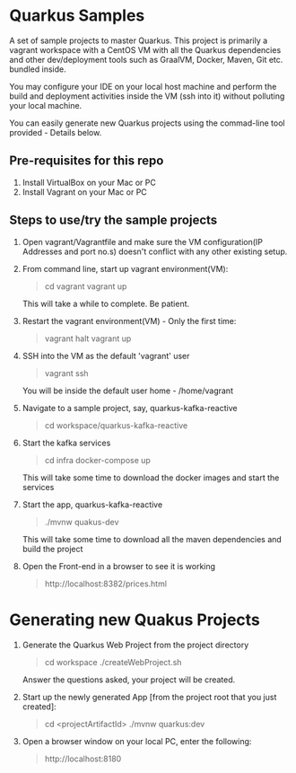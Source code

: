 # Quarkus Samples

A set of sample projects to master Quarkus. This project is primarily a vagrant workspace with a CentOS VM with all the Quarkus dependencies and other dev/deployment tools such as GraalVM, Docker, Maven, Git etc. bundled inside. 

You may configure your IDE on your local host machine and perform the build and deployment activities inside the VM (ssh into it) without polluting your local machine. 

You can easily generate new Quarkus projects using the commad-line tool provided - Details below.

## Pre-requisites for this repo

 1. Install VirtualBox on your Mac or PC
 2. Install Vagrant on your Mac or PC

## Steps to use/try the sample projects

 1. Open vagrant/Vagrantfile and make sure the VM configuration(IP Addresses and port no.s) doesn't conflict with any other existing setup.
 
 2. From command line, start up vagrant environment(VM):
 	> cd vagrant
 	> vagrant up
 
 	This will take a while to complete. Be patient.
 
 3. Restart the vagrant environment(VM) - Only the first time:
 	> vagrant halt
 	> vagrant up
 
 4. SSH into the VM as the default 'vagrant' user
 	> vagrant ssh
 
 	You will be inside the default user home - /home/vagrant
 
 5. Navigate to a sample project, say, quarkus-kafka-reactive
 	> cd workspace/quarkus-kafka-reactive
 
 6. Start the kafka services
 	> cd infra
 	> docker-compose up
 
 	This will take some time to download the docker images and start the services

 7. Start the app, quarkus-kafka-reactive
 	> ./mvnw quakus-dev
 	
 	This will take some time to download all the maven dependencies and build the project
 
 8. Open the Front-end in a browser to see it is working
 	> http://localhost:8382/prices.html
 
# Generating new Quakus Projects

 1. Generate the Quarkus Web Project from the project directory
 	> cd workspace
 	> ./createWebProject.sh
 
 	Answer the questions asked, your project will be created.
 
 2. Start up the newly generated App [from the project root that you just created]: 
 	> cd &lt;projectArtifactId&gt;
 	> ./mvnw quarkus:dev
 
 3. Open a browser window on your local PC, enter the following:
 	> http://localhost:8180
  
 